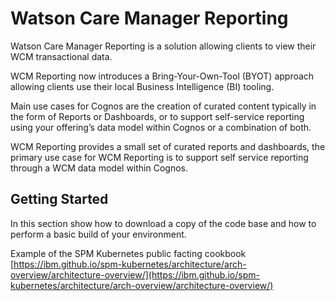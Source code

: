 # Watson Care Manager Reporting
Watson Care Manager Reporting is a solution allowing clients to view their WCM transactional data.  

WCM Reporting now introduces a Bring-Your-Own-Tool (BYOT) approach allowing clients use their local Business Intelligence (BI) tooling.   

Main use cases for Cognos are the creation of curated content typically in the form of Reports or Dashboards, or to support self-service reporting using your offering’s data model within Cognos or a combination of both.

WCM Reporting provides a small set of curated reports and dashboards, the primary use case for WCM Reporting is to support self service reporting through a WCM data model within Cognos.

## Getting Started
In this section show how to download a copy of the code base and how to perform a basic build of your environment.

Example of the SPM Kubernetes public facting cookbook 
[https://ibm.github.io/spm-kubernetes/architecture/arch-overview/architecture-overview/](https://ibm.github.io/spm-kubernetes/architecture/arch-overview/architecture-overview/)
